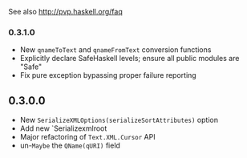 See also http://pvp.haskell.org/faq

### 0.3.1.0

- New `qnameToText` and `qnameFromText` conversion functions
- Explicitly declare SafeHaskell levels; ensure all public modules are "Safe"
- Fix pure exception bypassing proper failure reporting

## 0.3.0.0

- New `SerializeXMLOptions(serializeSortAttributes)` option
- Add new `Serializexmlroot
- Major refactoring of `Text.XML.Cursor` API
- un-`Maybe` the `QName(qURI)` field
